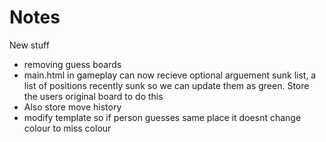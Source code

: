 # Notes
New stuff
- removing guess boards
- main.html in gameplay can now recieve optional arguement sunk list, a list of positions
recently sunk so we can update them as green. Store the users original board to do this
- Also store move history
- modify template so if person guesses same place it doesnt change colour to miss colour